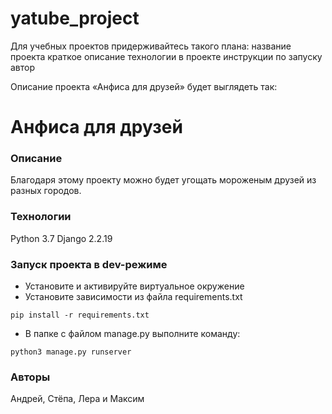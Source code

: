 # yatube_project
Для учебных проектов придерживайтесь такого плана:
название проекта
краткое описание
технологии в проекте
инструкции по запуску
автор



Описание проекта «Анфиса для друзей» будет выглядеть так:
# Анфиса для друзей
### Описание
Благодаря этому проекту можно будет угощать мороженым друзей из разных городов.
### Технологии
Python 3.7
Django 2.2.19
### Запуск проекта в dev-режиме
- Установите и активируйте виртуальное окружение
- Установите зависимости из файла requirements.txt
```
pip install -r requirements.txt
``` 
- В папке с файлом manage.py выполните команду:
```
python3 manage.py runserver
```
### Авторы
Андрей, Стёпа, Лера и Максим 